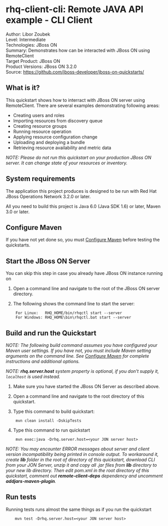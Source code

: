 rhq-client-cli: Remote JAVA API example - CLI Client
======================================================
Author: Libor Zoubek  
Level: Intermediate  
Technologies: JBoss ON  
Summary: Demonstrates how can be interacted with JBoss ON using RemoteClient  
Target Product: JBoss ON  
Product Versions: JBoss ON 3.2.0  
Source: <https://github.com/jboss-developer/jboss-on-quickstarts/>  

What is it?
-----------

This quickstart shows how to interract with JBoss ON server using RemoteClient. There are several examples demonstrating 
following areas:

 * Creating users and roles
 * Importing resources from discovery queue
 * Creating resource groups
 * Running resource operation
 * Applying resource configuration change
 * Uploading and deploying a bundle
 * Retrieving resource availability and metric data

_NOTE: Please do not run this quickstart on your production JBoss ON server. It can change state of your resources or inventory._

System requirements
-------------------

The application this project produces is designed to be run with Red Hat JBoss Operations Network 3.2.0 or later. 

All you need to build this project is Java 6.0 (Java SDK 1.6) or later, Maven 3.0 or later.

 
Configure Maven
---------------

If you have not yet done so, you must [Configure Maven](https://github.com/jboss-developer/jboss-eap-quickstarts#configure-maven) 
before testing the quickstarts.


Start the JBoss ON Server
-------------------------

You can skip this step in case you already have JBoss ON instance running on 

1. Open a command line and navigate to the root of the JBoss ON server directory.
2. The following shows the command line to start the server:

        For Linux:   RHQ_HOME/bin/rhqctl start --server
        For Windows: RHQ_HOME\bin\rhqctl.bat start --server


Build and run the Quickstart
-------------------------

_NOTE: The following build command assumes you have configured your Maven user settings. If you have not, you must include Maven 
setting arguments on the command line. See [Configure Maven](https://github.com/jboss-developer/jboss-eap-quickstarts#configure-maven) for complete instructions and additional options._

_NOTE: **rhq.server.host** system property is optional, if you don't supply it, `localhost` is used instead._

1. Make sure you have started the JBoss ON Server as described above.
2. Open a command line and navigate to the root directory of this quickstart.
3. Type this command to build quickstart:

        mvn clean install -DskipTests

4. Type this command to run quickstart        
        
        mvn exec:java -Drhq.server.host=<your JON server host> 

_NOTE: You may encounter ERROR messages about server and client version incompatibility being printed in console output. To 
workaround it, create **lib** folder in the root of directory of this quickstart, download CLI from your JON Server, unzip it and copy all .jar files from **lib** directory to your new *lib* directory. Then edit pom.xml in the root directory of this quickstart, comment out **remote-client-deps** dependency and uncomment **addjars-maven-plugin**._

Run tests
---------------------

Running tests runs almost the same things as if you run the quickstart

        mvn test -Drhq.server.host=<your JON server host>
